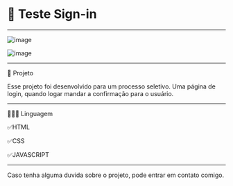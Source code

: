 #  🚀 Teste  Sign-in
************************************************
![image](https://user-images.githubusercontent.com/72118415/167281305-9e1cdd44-1d47-4777-84fa-9e31f3e6ee5e.png)


![image](https://user-images.githubusercontent.com/72118415/167281324-753edc80-415c-4c69-aa42-565a7b5a8005.png)


************************************************
🧩 Projeto

Esse projeto foi desenvolvido para um processo
seletivo.
Uma página de login, quando logar mandar a
confirmação para o usuário.

************************************************
👩🏻‍💻  Linguagem

✅HTML

✅CSS

✅JAVASCRIPT

************************************************
Caso tenha alguma duvida sobre o projeto, pode entrar em contato comigo.
